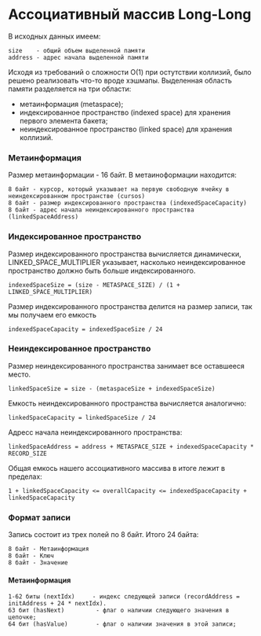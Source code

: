 # Ассоциативный массив Long-Long
В исходных данных имеем: 
```
size    - общий объем выделенной памяти
address - адрес начала выделенной памяти
```
Исходя из требований о сложности О(1) при остутствии коллизий, было решено реализовать что-то вроде хэшмапы.
Выделенная область памяти разделяется на три области: 
- метаинформация (metaspace);
- индексированное пространство (indexed space) для хранения первого элемента бакета;
- неиндексированное пространство (linked space) для хранения коллизий.

### Метаинформация
Размер метаинформации - 16 байт. В метаиноформации находится:
```
8 байт - курсор, который указывает на первую свободную ячейку в неиндексированном пространстве (cursos) 
8 байт - размер индексированного пространства (indexedSpaceCapacity)
8 байт - адрес начала неиндексированного пространства (linkedSpaceAddress)
```
### Индексированное пространство
Размер индексированного пространства вычисляется динамически, LINKED_SPACE_MULTIPLIER указывает, насколько неиндексированное пространство должно быть больше индексированного.

```indexedSpaceSize = (size - METASPACE_SIZE) / (1 + LINKED_SPACE_MULTIPLIER)```

Размер индексированного пространства делится на размер записи, так мы получаем его емкость 

```indexedSpaceCapacity = indexedSpaceSize / 24```

### Неиндексированное пространство
Размер неиндексированного пространства занимает все оставшееся место.

```linkedSpaceSize = size - (metaspaceSize + indexedSpaceSize)```

Емкость неиндексированного пространства вычисляется аналогично:

```linkedSpaceCapacity = linkedSpaceSize / 24```

Адресс начала неиндексированного пространства:

```linkedSpaceAddress = address + METASPACE_SIZE + indexedSpaceCapacity * RECORD_SIZE```

Общая емкось нашего ассоциативного массива в итоге лежит в пределах:
```
1 + linkedSpaceCapacity <= overallCapacity <= indexedSpaceCapacity + linkedSpaceCapacity
```

### Формат записи
Запись состоит из трех полей по 8 байт. Итого 24 байта:
```
8 байт - Метаинформация
8 байт - Ключ 
8 байт - Значение
```
#### Метаинформация
```
1-62 биты (nextIdx)     - индекс следующей записи (recordAddress = initAddress + 24 * nextIdx).
63 бит (hasNext)         - флаг о наличии следующего значения в цепочке;
64 бит (hasValue)        - флаг о наличии значения в этой записи;
```